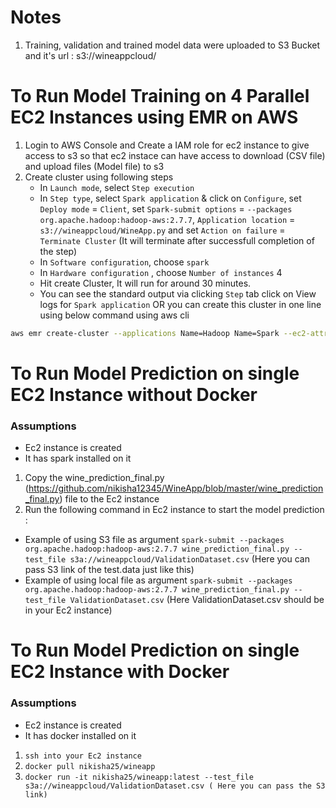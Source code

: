 # Notes 
1. Training, validation and trained model data were uploaded to S3 Bucket and it's url : s3://wineappcloud/ 

# To Run Model Training on 4 Parallel EC2 Instances using EMR on AWS
1. Login to AWS Console and Create a IAM role for ec2 instance to give access to s3 so that ec2 instace can have access to download (CSV file) and upload files (Model file) to s3
2. Create cluster using following steps
	- In `Launch mode`, select `Step execution`
	- In `Step type`, select `Spark application` & click on `Configure`, set `Deploy mode` = `Client`, set `Spark-submit options` = `--packages org.apache.hadoop:hadoop-aws:2.7.7`, `Application location` = `s3://wineappcloud/WineApp.py` and set `Action on failure` = `Terminate Cluster` (It will terminate after successfull completion of the step)
	- In `Software configuration`, choose `spark`
	- In `Hardware configuration` , choose `Number of instances` 4
	- Hit create Cluster, It will run for around 30 minutes. 
	- You can see the standard output via clicking `Step` tab click on View logs for `Spark application`
OR you can create this cluster in one line using below command using aws cli

```bash
aws emr create-cluster --applications Name=Hadoop Name=Spark --ec2-attributes '{"InstanceProfile":"EMR_EC2_DefaultRole","SubnetId":"subnet-5a042c64","EmrManagedSlaveSecurityGroup":"sg-0233a1837a16a7902","EmrManagedMasterSecurityGroup":"sg-0a31cc8dff123ed0b"}' --release-label emr-5.29.0 --log-uri 's3n://aws-logs-700559207820-us-east-1/elasticmapreduce/' --steps '[{"Args":["spark-submit","--deploy-mode","client","--packages","org.apache.hadoop:hadoop-aws:2.7.7","s3://wineappcloud/WineApp.py"],"Type":"CUSTOM_JAR","ActionOnFailure":"TERMINATE_CLUSTER","Jar":"command-runner.jar","Properties":"","Name":"Spark application"}]' --instance-groups '[{"InstanceCount":1,"EbsConfiguration":{"EbsBlockDeviceConfigs":[{"VolumeSpecification":{"SizeInGB":32,"VolumeType":"gp2"},"VolumesPerInstance":2}]},"InstanceGroupType":"MASTER","InstanceType":"m5.xlarge","Name":"Master Instance Group"},{"InstanceCount":3,"EbsConfiguration":{"EbsBlockDeviceConfigs":[{"VolumeSpecification":{"SizeInGB":32,"VolumeType":"gp2"},"VolumesPerInstance":2}]},"InstanceGroupType":"CORE","InstanceType":"m5.xlarge","Name":"Core Instance Group"}]' --configurations '[{"Classification":"spark","Properties":{}}]' --auto-terminate --service-role EMR_DefaultRole --enable-debugging --name 'WineApp' --scale-down-behavior TERMINATE_AT_TASK_COMPLETION --region us-east-1
```


# To Run Model Prediction on single EC2 Instance without Docker
### Assumptions 
- Ec2 instance is created
- It has spark installed on it
1. Copy the wine_prediction_final.py (https://github.com/nikisha12345/WineApp/blob/master/wine_prediction_final.py) file to the Ec2 instance 
2. Run the following command in Ec2 instance to start the model prediction : 
- Example of using S3 file as argument 
`spark-submit --packages org.apache.hadoop:hadoop-aws:2.7.7 wine_prediction_final.py --test_file s3a://wineappcloud/ValidationDataset.csv` (Here you can pass S3 link of the test.data just like this)
- Example of using local file as argument
`spark-submit --packages org.apache.hadoop:hadoop-aws:2.7.7 wine_prediction_final.py --test_file ValidationDataset.csv` (Here ValidationDataset.csv should be in your Ec2 instance)

# To Run Model Prediction on single EC2 Instance with Docker
### Assumptions
- Ec2 instance is created
- It has docker installed on it
1. `ssh into your Ec2 instance` 
2. `docker pull nikisha25/wineapp`
3. `docker run -it nikisha25/wineapp:latest --test_file s3a://wineappcloud/ValidationDataset.csv ( Here you can pass the S3 link)`


